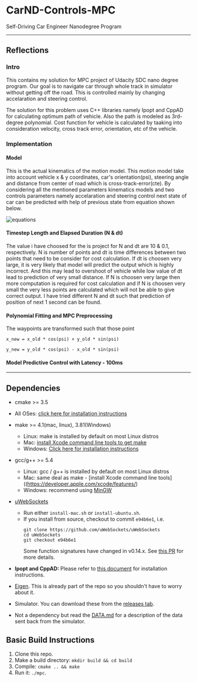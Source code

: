 # CarND-Controls-MPC
Self-Driving Car Engineer Nanodegree Program

---

## Reflections

### Intro

This contains my solution for MPC project of Udacity SDC nano degree program. Our goal is to navigate car through whole track in simulator without getting off the road. This is controlled mainly by changing accelaration and steering control.

The solution for this problem uses C++ libraries namely Ipopt and CppAD for calculating optimum path of vehicle. Also the path is modeled as 3rd-degree polynomial. Cost function for vehicle is calculated by taaking into consideration velocity, cross track error, orientation, etc of the vehicle.

### Implementation

#### Model

This is the actual kinematics of the motion model. This motion model take into account vehicle x & y coordinates, car's orientation(psi), steering angle and distance from center of road which is cross-track-error(cte). By considering all the mentioned parameters kinematics models and two controls parameters namely accelaration and steering control next state of car can be predicted with help of previous state from equation shown below.

![equations](./eqns.png)

#### Timestep Length and Elapsed Duration (N & dt)

The value i have choosed for the is project for N and dt are 10 & 0.1, respectively. N is number of points and dt is time differences between two points that need to be consider for cost calculation. If dt is choosen very large, it is very likely that model will predict the output which is highly incorrect. And this may lead to overshoot of vehicle while low value of dt lead to prediction of very small distance. If N is choosen very large then more computation is required for cost calculation and if N is choosen very small the very less points are calculated which will not be able to give correct output. I have tried different N and dt such that prediction of position of next 1 second can be found.

#### Polynomial Fitting and MPC Preprocessing

The waypoints are transformed such that those point 

``x_new = x_old * cos(psi) + y_old * sin(psi)``

``y_new = y_old * cos(psi) - x_old * sin(psi)``

#### Model Predictive Control with Latency - 100ms

---

## Dependencies

* cmake >= 3.5
 * All OSes: [click here for installation instructions](https://cmake.org/install/)
* make >= 4.1(mac, linux), 3.81(Windows)
  * Linux: make is installed by default on most Linux distros
  * Mac: [install Xcode command line tools to get make](https://developer.apple.com/xcode/features/)
  * Windows: [Click here for installation instructions](http://gnuwin32.sourceforge.net/packages/make.htm)
* gcc/g++ >= 5.4
  * Linux: gcc / g++ is installed by default on most Linux distros
  * Mac: same deal as make - [install Xcode command line tools]((https://developer.apple.com/xcode/features/)
  * Windows: recommend using [MinGW](http://www.mingw.org/)
* [uWebSockets](https://github.com/uWebSockets/uWebSockets)
  * Run either `install-mac.sh` or `install-ubuntu.sh`.
  * If you install from source, checkout to commit `e94b6e1`, i.e.
    ```
    git clone https://github.com/uWebSockets/uWebSockets
    cd uWebSockets
    git checkout e94b6e1
    ```
    Some function signatures have changed in v0.14.x. See [this PR](https://github.com/udacity/CarND-MPC-Project/pull/3) for more details.

* **Ipopt and CppAD:** Please refer to [this document](https://github.com/udacity/CarND-MPC-Project/blob/master/install_Ipopt_CppAD.md) for installation instructions.
* [Eigen](http://eigen.tuxfamily.org/index.php?title=Main_Page). This is already part of the repo so you shouldn't have to worry about it.
* Simulator. You can download these from the [releases tab](https://github.com/udacity/self-driving-car-sim/releases).
* Not a dependency but read the [DATA.md](./DATA.md) for a description of the data sent back from the simulator.


## Basic Build Instructions

1. Clone this repo.
2. Make a build directory: `mkdir build && cd build`
3. Compile: `cmake .. && make`
4. Run it: `./mpc`.
